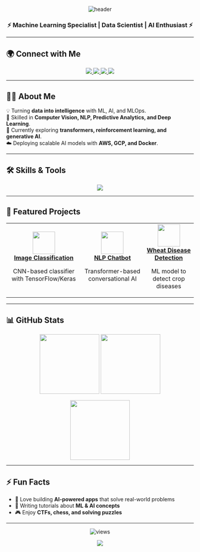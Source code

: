 <!-- Cool Banner -->
<p align="center">
  <img src="https://capsule-render.vercel.app/api?type=waving&color=gradient&height=200&section=header&text=Hi%20👋%2C%20I'm%20Tinsaie&fontSize=40&fontAlignY=35&animation=fadeIn" alt="header"/>
</p>

<h3 align="center">⚡ Machine Learning Specialist | Data Scientist | AI Enthusiast ⚡</h3>

---

## 🌍 Connect with Me
<p align="center">
  <a href="https://www.linkedin.com/in/your-linkedin/" target="_blank">
    <img src="https://img.shields.io/badge/-LinkedIn-0A66C2?style=for-the-badge&logo=linkedin&logoColor=white"/>
  </a>
  <a href="https://twitter.com/yourtwitter" target="_blank">
    <img src="https://img.shields.io/badge/-Twitter-1DA1F2?style=for-the-badge&logo=twitter&logoColor=white"/>
  </a>
  <a href="mailto:yourmail@example.com">
    <img src="https://img.shields.io/badge/-Gmail-D14836?style=for-the-badge&logo=gmail&logoColor=white"/>
  </a>
  <a href="https://your-portfolio.com" target="_blank">
    <img src="https://img.shields.io/badge/-Portfolio-000000?style=for-the-badge&logo=vercel&logoColor=white"/>
  </a>
</p>

---

## 👨‍💻 About Me
💡 Turning **data into intelligence** with ML, AI, and MLOps.  
🚀 Skilled in **Computer Vision, NLP, Predictive Analytics, and Deep Learning**.  
🌱 Currently exploring **transformers, reinforcement learning, and generative AI**.  
☁️ Deploying scalable AI models with **AWS, GCP, and Docker**.  

---

## 🛠️ Skills & Tools
<p align="center">
  <img src="https://skillicons.dev/icons?i=python,tensorflow,pytorch,sklearn,jupyter,opencv,github,html,css,linux,docker&theme=dark" />
</p>

---

## 🌟 Featured Projects
<table>
<tr>
<td align="center">
  <a href="https://github.com/yourusername/image-classification">
    <img src="https://img.icons8.com/external-flat-juicy-fish/64/000000/external-brain-artificial-intelligence-flat-flat-juicy-fish.png" width="60"/>
    <br />
    <b>Image Classification</b>
  </a>
  <p>CNN-based classifier with TensorFlow/Keras</p>
</td>
<td align="center">
  <a href="https://github.com/yourusername/nlp-chatbot">
    <img src="https://img.icons8.com/external-flat-juicy-fish/64/000000/external-chatbot-artificial-intelligence-flat-flat-juicy-fish.png" width="60"/>
    <br />
    <b>NLP Chatbot</b>
  </a>
  <p>Transformer-based conversational AI</p>
</td>
<td align="center">
  <a href="https://github.com/yourusername/wheat-disease">
    <img src="https://img.icons8.com/color/96/000000/wheat.png" width="60"/>
    <br />
    <b>Wheat Disease Detection</b>
  </a>
  <p>ML model to detect crop diseases</p>
</td>
</tr>
</table>

---

## 📊 GitHub Stats
<p align="center">
  <img src="https://github-readme-stats.vercel.app/api?username=yourusername&show_icons=true&theme=tokyonight&hide_border=true" height="160"/>
  <img src="https://github-readme-streak-stats.herokuapp.com?user=yourusername&theme=tokyonight&hide_border=true" height="160"/>
</p>

<p align="center">
  <img src="https://github-readme-stats.vercel.app/api/top-langs/?username=yourusername&layout=compact&theme=tokyonight&hide_border=true" height="160"/>
</p>

---

## ⚡ Fun Facts
- 🤖 Love building **AI-powered apps** that solve real-world problems  
- 📘 Writing tutorials about **ML & AI concepts**  
- 🎮 Enjoy **CTFs, chess, and solving puzzles**  

---

<p align="center">
  <img src="https://komarev.com/ghpvc/?username=yourusername&label=Profile%20Views&color=blueviolet&style=flat-square" alt="views"/>
</p>

<!-- Footer Banner -->
<p align="center">
  <img src="https://capsule-render.vercel.app/api?type=waving&color=gradient&height=100&section=footer"/>
</p>
